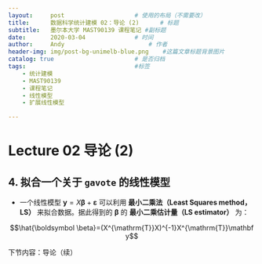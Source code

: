 ```yaml
---
layout:     post   				    # 使用的布局（不需要改）
title:      数据科学统计建模 02：导论 (2)  	# 标题 
subtitle:   墨尔本大学 MAST90139 课程笔记 #副标题
date:       2020-03-04 				# 时间
author:     Andy 						# 作者
header-img: img/post-bg-unimelb-blue.png 	#这篇文章标题背景图片
catalog: true 						# 是否归档
tags:								#标签
    - 统计建模
    - MAST90139
    - 课程笔记
    - 线性模型
    - 扩展线性模型

---
```


<!-- 数学公式 -->
<script src="https://cdn.mathjax.org/mathjax/latest/MathJax.js?config=TeX-AMS-MML_HTMLorMML" type="text/javascript"></script>
<script type="text/x-mathjax-config">
  MathJax.Hub.Config({
    tex2jax: {
      skipTags: ['script', 'noscript', 'style', 'textarea', 'pre'],
      inlineMath: [['$','$']]
    }
  });
</script>

# Lecture 02 导论 (2) 
## 4. 拟合一个关于 `gavote` 的线性模型
* 一个线性模型 $\mathbf y=X\boldsymbol \beta+\boldsymbol \varepsilon$ 可以利用 **最小二乘法（Least Squares method，LS）** 来拟合数据。据此得到的 $\boldsymbol \beta$ 的 **最小二乘估计量（LS estimator）** 为：

$$\hat{\boldsymbol \beta}=(X^{\mathrm{T}}X)^{-1}X^{\mathrm{T}}\mathbf y$$



下节内容：导论（续）
